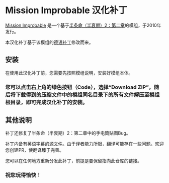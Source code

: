 # Mission Improbable 汉化补丁

[Mission Improbable](https://www.moddb.com/mods/mission-improbable/) 是一个基于[半条命（半衰期）2：第二章](https://store.steampowered.com/app/420/HalfLife_2_Episode_Two/)的模组，于2010年发行。

本汉化补丁基于该模组的[德语补丁](https://www.moddb.com/mods/mission-improbable/downloads/mission-improbable-v12-german)修改而来。

## 安装
在使用此汉化补丁前，您需要先按照模组说明，安装好模组本体。

### 您可以点击右上角的绿色按钮（Code），选择“Download ZIP”，随后将下载得到的压缩文件中的模组同名目录下的所有文件解压至模组根目录，即可完成汉化补丁的安装。

## 其他说明
补丁还修复了半条命（半衰期）2：第二章中的手电筒贴图Bug。

补丁内备有英语字幕的源文件。由于译者能力所限，翻译可能存在一些问题。欢迎您创建PR，使翻译臻于完善。

您可以在任何地方重新分发此补丁，前提是要保留指向此仓库的链接。

### 祝您玩得愉快！